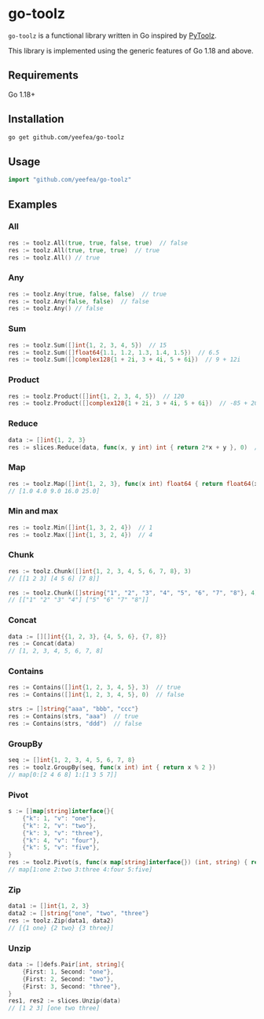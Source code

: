 # go-toolz
`go-toolz` is a functional library written in Go inspired by [PyToolz](https://github.com/pytoolz/toolz). 

This library is implemented using the generic features of Go 1.18 and above.

## Requirements

Go 1.18+

## Installation

```bash
go get github.com/yeefea/go-toolz
```

## Usage

```go
import "github.com/yeefea/go-toolz"
```

## Examples

### All
```go
res := toolz.All(true, true, false, true)  // false
res := toolz.All(true, true, true)  // true
res := toolz.All() // true
```

### Any
```go
res := toolz.Any(true, false, false)  // true
res := toolz.Any(false, false)  // false
res := toolz.Any() // false
```

### Sum
```go
res := toolz.Sum([]int{1, 2, 3, 4, 5})  // 15
res := toolz.Sum([]float64{1.1, 1.2, 1.3, 1.4, 1.5})  // 6.5
res := toolz.Sum([]complex128{1 + 2i, 3 + 4i, 5 + 6i})  // 9 + 12i
```

### Product
```go
res := toolz.Product([]int{1, 2, 3, 4, 5})  // 120
res := toolz.Product([]complex128{1 + 2i, 3 + 4i, 5 + 6i})  // -85 + 20i
```

### Reduce
```go
data := []int{1, 2, 3}
res := slices.Reduce(data, func(x, y int) int { return 2*x + y }, 0)  // 11
```

### Map
```go
res := toolz.Map([]int{1, 2, 3}, func(x int) float64 { return float64(x * x) })
// [1.0 4.0 9.0 16.0 25.0]
```

### Min and max
```go
res := toolz.Min([]int{1, 3, 2, 4})  // 1
res := toolz.Max([]int{1, 3, 2, 4})  // 4
```

### Chunk
```go
res := toolz.Chunk([]int{1, 2, 3, 4, 5, 6, 7, 8}, 3)
// [[1 2 3] [4 5 6] [7 8]]

res := toolz.Chunk([]string{"1", "2", "3", "4", "5", "6", "7", "8"}, 4)
// [["1" "2" "3" "4"] ["5" "6" "7" "8"]]
```

### Concat
```go
data := [][]int{{1, 2, 3}, {4, 5, 6}, {7, 8}}
res := Concat(data)
// [1, 2, 3, 4, 5, 6, 7, 8]
```

### Contains
```go
res := Contains([]int{1, 2, 3, 4, 5}, 3)  // true
res := Contains([]int{1, 2, 3, 4, 5}, 0)  // false

strs := []string{"aaa", "bbb", "ccc"}
res := Contains(strs, "aaa")  // true
res := Contains(strs, "ddd")  // false
```

### GroupBy
```go
seq := []int{1, 2, 3, 4, 5, 6, 7, 8}
res := toolz.GroupBy(seq, func(x int) int { return x % 2 })  
// map[0:[2 4 6 8] 1:[1 3 5 7]]
```

### Pivot
```go
s := []map[string]interface{}{
	{"k": 1, "v": "one"},
	{"k": 2, "v": "two"},
	{"k": 3, "v": "three"},
	{"k": 4, "v": "four"},
	{"k": 5, "v": "five"},
}
res := toolz.Pivot(s, func(x map[string]interface{}) (int, string) { return x["k"].(int), x["v"].(string) })  
// map[1:one 2:two 3:three 4:four 5:five]
```

### Zip
```go
data1 := []int{1, 2, 3}
data2 := []string{"one", "two", "three"}
res := toolz.Zip(data1, data2)
// [{1 one} {2 two} {3 three}]
```

### Unzip
```go
data := []defs.Pair[int, string]{
	{First: 1, Second: "one"},
	{First: 2, Second: "two"},
	{First: 3, Second: "three"},
}
res1, res2 := slices.Unzip(data)
// [1 2 3] [one two three]
```